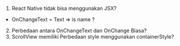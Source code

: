 1. React Native tidak bisa menggunakan JSX?

- OnChangeText = Text => is name ?

2. Perbedaan antara OnChangeText dan OnChange Biasa?
3. ScrollView memiliki Perbedaan style menggunakan containerStyle?
